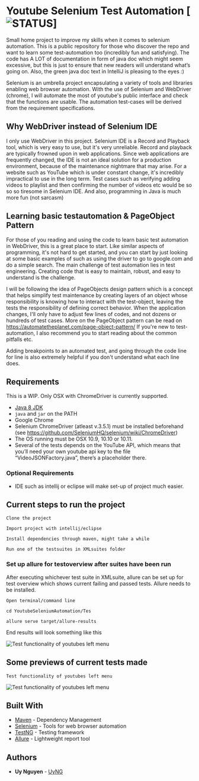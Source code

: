 Youtube Selenium Test Automation [![STATUS](https://img.shields.io/badge/Project-Work%20In%20Progress-red.svg)]
========
Small home project to improve my skills when it comes to selenium automation.
This is a public repository for those who discover the repo and want to learn some test-automation too (incredibly fun and satisfying). The code has A LOT of documentation in form of java doc which might seem excessive, but this is just to ensure that new readers will understand what’s going on. Also, the green java doc text in IntelliJ is pleasing to the eyes :)

Selenium is an umbrella project encapsulating a variety of tools and
libraries enabling web browser automation. With the use of Selenium and WebDriver (chrome), I will automate the most of youtube's public interface and check that the functions are usable. The automation test-cases will be derived from the requirement specifications. 

## Why WebDriver instead of Selenium IDE
I only use WebDriver in this project.
Selenium IDE is a Record and Playback tool, which is very easy to use, but it's very unreliable. Record and playback are typically frowned upon in web applications. Since web applications are frequently changed, the IDE is not an ideal solution for a production environment, because of the maintenance nightmare that may arise. For a website such as YouTube which is under constant change, it's incredibly impractical to use in the long term. Test cases such as verifying adding videos to playlist and then confirming the number of videos etc would be so so so tiresome in Selenium IDE.
And also, programming in Java is much more fun (not sarcasm)


## Learning basic testautomation & PageObject Pattern
For those of you reading and using the code to learn basic test automation in WebDriver, this is a great place to start.
Like similar aspects of programming, it's not hard to get started, and you can start by just looking at some basic examples of
such as using the driver to go to google.com and do a simple search. The main challenge of test automation lies in test engineering.
Creating code that is easy to maintain, robust, and easy to understand is the challenge. 

I will be following the idea of PageObjects design pattern which is a concept that helps simplify test maintenance by creating layers of an object whose responsibility is knowing how to interact with the test-object, leaving the tests the responsibility of defining correct behavior.  When the application changes, I'll only have to adjust few lines of codes, and not dozens or hundreds of test cases.
More on the PageObject pattern can be read on  https://automatetheplanet.com/page-object-pattern/
If you're new to test-automation, I also recommend you to start reading about the common pitfalls etc.

Adding breakpoints to an automated test, and going through the code line for line is also extremely helpful if you don't understand what each line does.

## Requirements
This is a WIP. Only OSX with ChromeDriver is currently supported.
* [Java 8 JDK](http://www.oracle.com/technetwork/java/javase/downloads/index.html)
* `java` and `jar` on the PATH
* Google Chrome
* Selenium ChromeDriver (atleast v.3.5.1) must be installed beforehand (see https://github.com/SeleniumHQ/selenium/wiki/ChromeDriver)
* The OS running must be OSX 10.9, 10.10 or 10.11.
* Several of the tests depends on the YouTube API, which means that you’ll need your own youtube api key to the file “VideoJSONFactory.java”, there’s a placeholder there.

### Optional Requirements
* IDE such as intellij or eclipse will make set-up of project much easier.

## Current steps to run the project
```
Clone the project
```
```
Import project with intellij/eclipse
```
```
Install dependencies through maven, might take a while
```
```
Run one of the testsuites in XMLsuites folder

```

### Set up allure for testoverview after suites have been run
After executing whichever test suite in XMLsuite, allure can be set up for test overview which
shows current failing and passed tests. Allure needs to be installed.

```
Open terminal/command line
```
```
cd YoutubeSeleniumAutomation/Tes
```
```
allure serve target/allure-results
```

End results will look something like this

![Test functionality of youtubes left menu](https://i.gyazo.com/a8a0d9b479225ec51ecefc71fe48c947.png)


## Some previews of current tests made
```
Test functionality of youtubes left menu
```
![Test functionality of youtubes left menu](https://gyazo.com/54eaceace49d294ff102ae0251baec9c.gif)

## Built With

* [Maven](https://maven.apache.org/) - Dependency Management
* [Selenium](https://github.com/SeleniumHQ/selenium) - Tools for web browser automation
* [TestNG](https://github.com/SeleniumHQ/selenium) - Testing framework
* [Allure](https://github.com/allure-framework/allure2) - Lightweight report tool

## Authors
* **Uy Nguyen** - [UyNG](https://github.com/UyNG)
